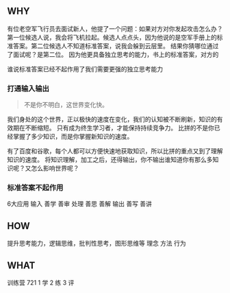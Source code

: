 ## WHY
有位老空军飞行员去面试新人，他提了一个问题：如果对方对你发起攻击怎么办？
第一位候选人说，我会将飞机拉起。候选人点点头，因为他说的是空军手册上的标准答案。第二位候选人不知道标准答案，说我会躲到云层里。
结果你猜哪位通过了面试呢？是第二位。
因为他更具备独立思考的能力，书上的标准答案，对方的

谁说标准答案已经不起作用了我们需要更强的独立思考能力


### 打通输入输出
>不是你不明白，这世界变化快。

我们身处的这个世界，正以极快的速度在变化，我们的认知被不断刷新，知识的有效期在不断缩短。
只有成为终生学习者，才能保持持续竞争力。
比拼的不是你已经掌握了多少知识，而是你掌握新知识的速度。

有了百度和谷歌，每个人都可以方便快速地获取知识，所以比拼的重点又到了理解知识的速度。
将知识理解，加工之后，还得输出，你不输出谁知道你有那么多知识呢？又怎么影响世界呢？

### 标准答案不起作用

6大应用
输入
    善学 善审
处理
    善思 善解
输出
    善写 善讲

## HOW
提升思考能力，逻辑思维，批判性思考，图形思维等
理念
方法
行为

## WHAT
训练营
721
1  学 2 练 3 评